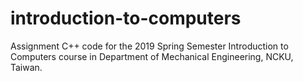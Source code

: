 ﻿# introduction-to-computers
Assignment C++ code for the 2019 Spring Semester Introduction to Computers course in Department of Mechanical Engineering, NCKU, Taiwan.
